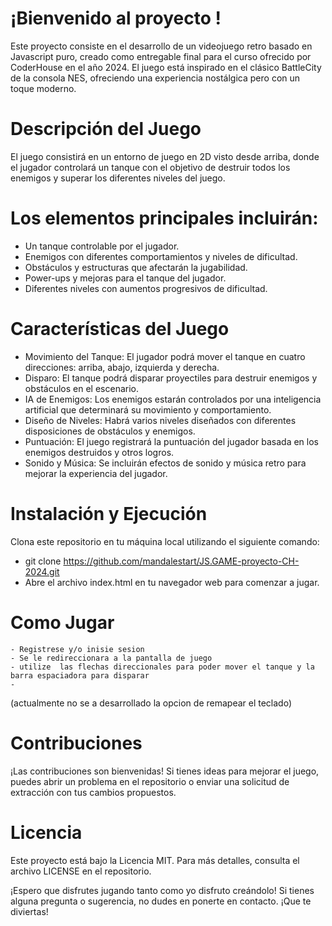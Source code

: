 # ¡Bienvenido al proyecto !

Este proyecto consiste en el desarrollo de un videojuego retro basado en Javascript puro, creado como entregable final para el curso ofrecido por CoderHouse en el año 2024. El juego está inspirado en el clásico BattleCity de la consola NES, ofreciendo una experiencia nostálgica pero con un toque moderno.

# Descripción del Juego
El juego consistirá en un entorno de juego en 2D visto desde arriba, donde el jugador controlará un tanque con el objetivo de destruir todos los enemigos y superar los diferentes niveles del juego. 

# Los elementos principales incluirán:

- Un tanque controlable por el jugador.
- Enemigos con diferentes comportamientos y niveles de dificultad.
- Obstáculos y estructuras que afectarán la jugabilidad.
- Power-ups y mejoras para el tanque del jugador.
- Diferentes niveles con aumentos progresivos de dificultad.

# Características del Juego
- Movimiento del Tanque: El jugador podrá mover el tanque en cuatro direcciones: arriba, abajo, izquierda y derecha.
- Disparo: El tanque podrá disparar proyectiles para destruir enemigos y obstáculos en el escenario.
- IA de Enemigos: Los enemigos estarán controlados por una inteligencia artificial que determinará su movimiento y comportamiento.
- Diseño de Niveles: Habrá varios niveles diseñados con diferentes disposiciones de obstáculos y enemigos.
- Puntuación: El juego registrará la puntuación del jugador basada en los enemigos destruidos y otros logros.
- Sonido y Música: Se incluirán efectos de sonido y música retro para mejorar la experiencia del jugador.


# Instalación y Ejecución
Clona este repositorio en tu máquina local utilizando el siguiente comando:

- git clone https://github.com/mandalestart/JS.GAME-proyecto-CH-2024.git
- Abre el archivo index.html en tu navegador web para comenzar a jugar.

# Como Jugar

    - Registrese y/o inisie sesion
    - Se le redireccionara a la pantalla de juego
    - utilize  las flechas direccionales para poder mover el tanque y la barra espaciadora para disparar 
    - 
(actualmente no se a desarrollado la opcion de remapear el teclado)

# Contribuciones
¡Las contribuciones son bienvenidas! Si tienes ideas para mejorar el juego, puedes abrir un problema en el repositorio o enviar una solicitud de extracción con tus cambios propuestos.

# Licencia
Este proyecto está bajo la Licencia MIT. Para más detalles, consulta el archivo LICENSE en el repositorio.

¡Espero que disfrutes jugando  tanto como yo disfruto creándolo! Si tienes alguna pregunta o sugerencia, no dudes en ponerte en contacto. ¡Que te diviertas!

